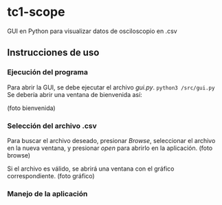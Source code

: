 # tc1-scope
GUI en Python para visualizar datos de osciloscopio en .csv

## Instrucciones de uso

### Ejecución del programa
Para abrir la GUI, se debe ejecutar el archivo _gui.py_.
```python3 /src/gui.py```
Se debería abrir una ventana de bienvenida así:

(foto bienvenida)

### Selección del archivo .csv
Para buscar el archivo deseado, presionar _Browse_, seleccionar el archivo en la nueva ventana, y presionar _open_ para abrirlo en la aplicación.
(foto browse)

Si el archivo es válido, se abrirá una ventana con el gráfico correspondiente.
(foto gráfico)

### Manejo de la aplicación
